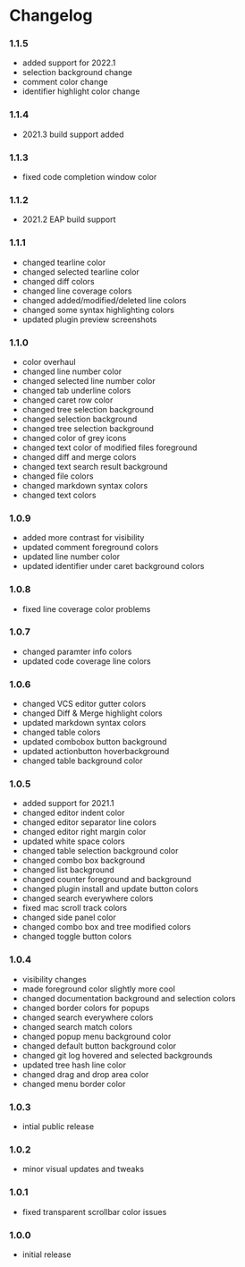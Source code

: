 # Changelog

### 1.1.5

- added support for 2022.1
- selection background change
- comment color change
- identifier highlight color change

### 1.1.4

- 2021.3 build support added

### 1.1.3

- fixed code completion window color

### 1.1.2

- 2021.2 EAP build support

### 1.1.1

- changed tearline color
- changed selected tearline color
- changed diff colors
- changed line coverage colors
- changed added/modified/deleted line colors
- changed some syntax highlighting colors
- updated plugin preview screenshots

### 1.1.0

- color overhaul
- changed line number color
- changed selected line number color
- changed tab underline colors
- changed caret row color
- changed tree selection background
- changed selection background
- changed tree selection background
- changed color of grey icons
- changed text color of modified files foreground
- changed diff and merge colors
- changed text search result background
- changed file colors
- changed markdown syntax colors
- changed text colors

### 1.0.9

- added more contrast for visibility
- updated comment foreground colors
- updated line number color
- updated identifier under caret background colors

### 1.0.8

- fixed line coverage color problems

### 1.0.7

- changed paramter info colors
- updated code coverage line colors

### 1.0.6

- changed VCS editor gutter colors
- changed Diff & Merge highlight colors
- updated markdown syntax colors
- changed table colors
- updated combobox button background
- updated actionbutton hoverbackground
- changed table background color

### 1.0.5

- added support for 2021.1
- changed editor indent color
- changed editor separator line colors
- changed editor right margin color
- updated white space colors
- changed table selection background color
- changed combo box background
- changed list background
- changed counter foreground and background
- changed plugin install and update button colors
- changed search everywhere colors
- fixed mac scroll track colors
- changed side panel color
- changed combo box and tree modified colors
- changed toggle button colors

### 1.0.4

- visibility changes
- made foreground color slightly more cool
- changed documentation background and selection colors
- changed border colors for popups
- changed search everywhere colors
- changed search match colors
- changed popup menu background color
- changed default button background color
- changed git log hovered and selected backgrounds
- updated tree hash line color
- changed drag and drop area color
- changed menu border color

### 1.0.3

- intial public release

### 1.0.2

- minor visual updates and tweaks

### 1.0.1

- fixed transparent scrollbar color issues

### 1.0.0

- initial release